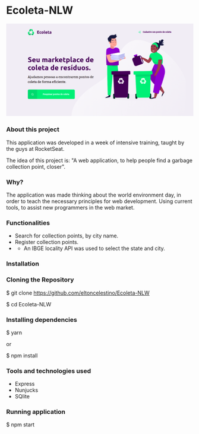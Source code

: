 # Ecoleta-NLW

![Page Home](https://github.com/eltoncelestino/Ecoleta-NLW/blob/master/image-readme/inicial.png)



### About this project
This application was developed in a week of intensive training, taught by the guys at RocketSeat.
 
The idea of this project is: "A web application, to help people find a garbage collection point, closer".

### Why?
The application was made thinking about the world environment day, in order to teach the necessary principles for web development. Using current tools, to assist new programmers in the web market.

### Functionalities
* Search for collection points, by city name.
* Register collection points.
* * An IBGE locality API was used to select the state and city.

### Installation

### Cloning the Repository
$ git clone https://github.com/eltoncelestino/Ecoleta-NLW

$ cd Ecoleta-NLW

### Installing dependencies
$ yarn

or

$ npm install

### Tools and technologies used
* Express
* Nunjucks
* SQlite

### Running application
$ npm start
